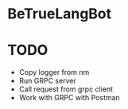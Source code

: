# BeTrueLangBot

# TODO

- Copy logger from nm
- Run GRPC server
- Call request from grpc client
- Work with GRPC with Postman
